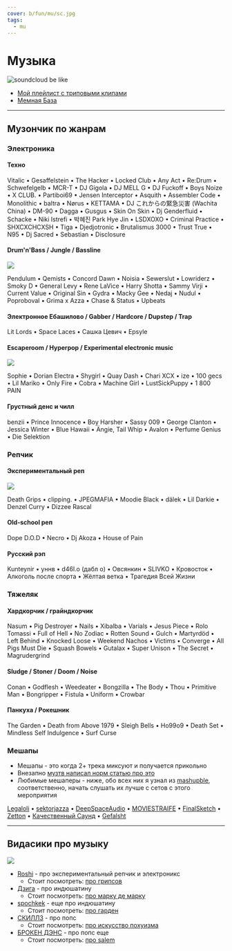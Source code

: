 ```yaml
---
cover: b/fun/mu/sc.jpg
tags:
  - mu
---
```


# Музыка

![soundcloud be like](sc.jpg)

- [Мой плейлист с триповыми клипами](https://www.youtube.com/playlist?list=PLdb8DVmvU9i5bGINNz10f-ga_bqD41O4q)
- [Мемная База](https://vk.com/come_to_brazil)

---

## Музончик по жанрам

### Электроника

#### Техно

Vitalic • Gesaffelstein • The Hacker • Locked Club • Any Act • Re:Drum • Schwefelgelb • MCR-T • DJ Gigola •
DJ MELL G • DJ Fuckoff • Boys Noize • X CLUB. • Partiboi69 • Jensen Interceptor • Asquith • Assembler Code •
Monolithic • baltra • Nørus • KETTAMA • DJ これからの緊急災害 (Wachita China)  • DM-90 • Dagga • Gusgus •
Skin On Skin • Dj Genderfluid • Schacke • Niki Istrefi • 박혜진 Park Hye Jin • LSDXOXO • Criminal Practice • SHXCXCHCXSH •
Tiga • Djedjotronic • Brutalismus 3000 • Trust True • N95 • Dj Sacred • Sebastian • Disclosure

#### Drum'n'Bass / Jungle / Bassline

![](dnb.jpg)

Pendulum • Qemists • Concord Dawn • Noisia • Sewerslut • Lowriderz • Smoky D • General Levy • Rene LaVice • Harry
Shotta • Sammy Virji • Current Value • Original Sin • Gydra • Macky Gee • Nedaj • Nudul • Poproboval • Grima x Azza •
Chase & Status • Upbeats

#### Электронное Ебашилово / Gabber / Hardcore / Dupstep / Trap

Lit Lords • Space Laces • Сашка Цевич • Epsyle

#### Escaperoom / Hyperpop / Experimental electronic music

![](experimental-electronic-nonbinary.webp)

Sophie • Dorian Electra • Shygirl • Quay Dash • Chari XCX • ize • 100 gecs • Lil Mariko • Only Fire • Cobra • Machine
Girl • LustSickPuppy • 1 800 PAIN

#### Грустный денс и чилл

benzii • Prince Innocence • Boy Harsher • Sassy 009 • George Clanton • Jessica Winter • Blue Hawaii • Ängie, Tail Whip •
Avalon • Perfume Genius • Die Selektion

### Репчик

#### Экспериментальный реп

<img src="../../a/vk/mc-ride.gif">

Death Grips • clipping. • JPEGMAFIA • Moodie Black • dälek • Lil Darkie • Denzel Curry • Dizzee Rascal

#### Old-school реп

Dope D.O.D • Necro • Dj Akoza • House of Pain

#### Русский рэп

Kunteynir • уннв • d46l.o (дабл о) • Овсянкин • SLIVKO • Кровосток • Алкоголь после спорта • Жёлтая ветка • Трагедия
Всей Жизни

### Тяжеляк

#### Хардкорчик / грайндкорчик

Nasum • Pig Destroyer • Nails • Xibalba • Varials • Jesus Piece • Rolo Tomassi • Full of Hell • No Zodiac • Rotten
Sound • Gulch • Martyrdöd • Left Behind • Knocked Loose • Weekend Nachos • Victims • Converge • All Pigs Must Die •
Squash Bowels • Gutalax • Super Unison • The Secret • Magrudergrind

#### Sludge / Stoner / Doom / Noise

Conan • Godflesh • Weedeater • Bongzilla • The Body • Thou • Primitive Man • Bongripper • Fistula • Uniform • Crowbar

#### Панкуха / Рокешник

The Garden • Death from Above 1979 • Sleigh Bells • Ho99o9 • Death Set • Mindless Self Indulgence • Surf Curse

### Мешапы

- Мешапы - это когда 2+ трека миксуют и получается прикольно
- Внезапно
  [музтв написал норм статью про это](https://muz-tv.ru/news/smeshano-i-smeshno-chto-takoe-meshap-i-pochemu-eto-tak-veselo/)
- Любимые мешаперы - ниже, обо всех них я узнал из [mashupble](https://vk.com/mashupble), соответственно, начать слушать
  их лучше с сетов с этого мероприятия

[Legaloli](https://vk.com/legaloli) • [sektorjazza](https://vk.com/cringerecords) •
[DeepSpaceAudio](https://vk.com/dspaudio) • [MOVIESTRAIFE](https://vk.com/moviestraife_group) •
[FinalSketch](https://vk.com/finalsketchmusic) • [Zetton](https://vk.com/zetton_mashups) •
[Качественный Саунд](https://vk.com/highqualitysound) • [Gefalsht](https://vk.com/gefalsht)

---

## Видасики про музыку

![](nd.jpg)

- [Roshi](https://www.youtube.com/MutenRoshi5137) - про экспериментальный репчик и электроникс
    - Стоит
      посмотреть: [про грипсов](https://www.youtube.com/watch?v=_oNJmLQpUTw)
- [Дзига](https://www.youtube.com/@dziga_main) - про индюшатину
    - Стоит
      посмотреть: [про марку де марку](https://www.youtube.com/watch?v=KKmCsAlKBZg)
- [spochkek](https://www.youtube.com/@spochkek) - еще про индюшатину
    - Стоит посмотреть: [про гарден](https://youtu.be/FRfQk89cKv4)
- [СКИЛЛЗ](https://www.youtube.com/@etoskillz) - про попс
    - Стоит
      посмотреть: [про искусство похуизма](https://www.youtube.com/watch?v=QO8detn9ZGs)
- [БРОКЕН ДЭНС](https://www.youtube.com/channel/UCWZ57aki9Xi0ZqhVBwZ87Pw) - про попс еще
    - Стоит посмотреть: [про salem](https://www.youtube.com/watch?v=huuGjMgcRWk)
